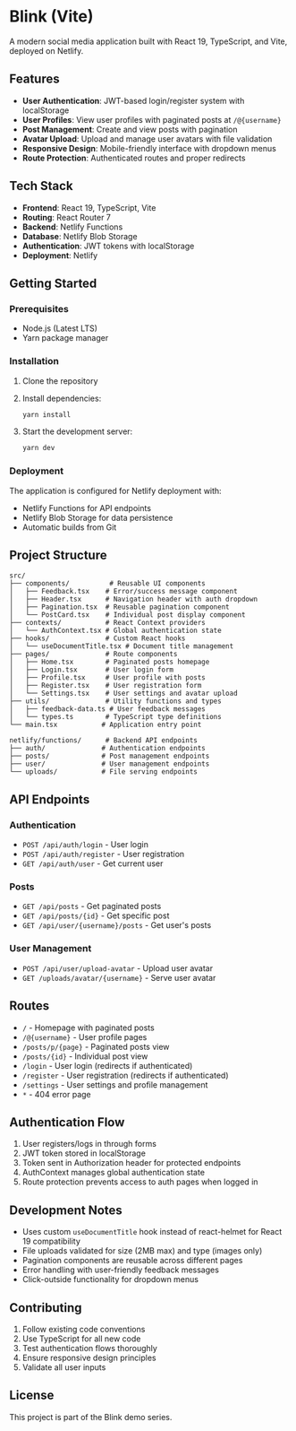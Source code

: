# Blink (Vite)

A modern social media application built with React 19, TypeScript, and Vite, deployed on Netlify.

## Features

- **User Authentication**: JWT-based login/register system with localStorage
- **User Profiles**: View user profiles with paginated posts at `/@{username}`
- **Post Management**: Create and view posts with pagination
- **Avatar Upload**: Upload and manage user avatars with file validation
- **Responsive Design**: Mobile-friendly interface with dropdown menus
- **Route Protection**: Authenticated routes and proper redirects

## Tech Stack

- **Frontend**: React 19, TypeScript, Vite
- **Routing**: React Router 7
- **Backend**: Netlify Functions
- **Database**: Netlify Blob Storage
- **Authentication**: JWT tokens with localStorage
- **Deployment**: Netlify

## Getting Started

### Prerequisites

- Node.js (Latest LTS)
- Yarn package manager

### Installation

1. Clone the repository
2. Install dependencies:
   ```bash
   yarn install
   ```

3. Start the development server:
   ```bash
   yarn dev
   ```

### Deployment

The application is configured for Netlify deployment with:
- Netlify Functions for API endpoints
- Netlify Blob Storage for data persistence
- Automatic builds from Git

## Project Structure

```
src/
├── components/          # Reusable UI components
│   ├── Feedback.tsx    # Error/success message component
│   ├── Header.tsx      # Navigation header with auth dropdown
│   ├── Pagination.tsx  # Reusable pagination component
│   └── PostCard.tsx    # Individual post display component
├── contexts/           # React Context providers
│   └── AuthContext.tsx # Global authentication state
├── hooks/              # Custom React hooks
│   └── useDocumentTitle.tsx # Document title management
├── pages/              # Route components
│   ├── Home.tsx        # Paginated posts homepage
│   ├── Login.tsx       # User login form
│   ├── Profile.tsx     # User profile with posts
│   ├── Register.tsx    # User registration form
│   └── Settings.tsx    # User settings and avatar upload
├── utils/              # Utility functions and types
│   ├── feedback-data.ts # User feedback messages
│   └── types.ts        # TypeScript type definitions
└── main.tsx           # Application entry point

netlify/functions/      # Backend API endpoints
├── auth/              # Authentication endpoints
├── posts/             # Post management endpoints
├── user/              # User management endpoints
└── uploads/           # File serving endpoints
```

## API Endpoints

### Authentication
- `POST /api/auth/login` - User login
- `POST /api/auth/register` - User registration
- `GET /api/auth/user` - Get current user

### Posts
- `GET /api/posts` - Get paginated posts
- `GET /api/posts/{id}` - Get specific post
- `GET /api/user/{username}/posts` - Get user's posts

### User Management
- `POST /api/user/upload-avatar` - Upload user avatar
- `GET /uploads/avatar/{username}` - Serve user avatar

## Routes

- `/` - Homepage with paginated posts
- `/@{username}` - User profile pages
- `/posts/p/{page}` - Paginated posts view
- `/posts/{id}` - Individual post view
- `/login` - User login (redirects if authenticated)
- `/register` - User registration (redirects if authenticated)
- `/settings` - User settings and profile management
- `*` - 404 error page

## Authentication Flow

1. User registers/logs in through forms
2. JWT token stored in localStorage
3. Token sent in Authorization header for protected endpoints
4. AuthContext manages global authentication state
5. Route protection prevents access to auth pages when logged in

## Development Notes

- Uses custom `useDocumentTitle` hook instead of react-helmet for React 19 compatibility
- File uploads validated for size (2MB max) and type (images only)
- Pagination components are reusable across different pages
- Error handling with user-friendly feedback messages
- Click-outside functionality for dropdown menus

## Contributing

1. Follow existing code conventions
2. Use TypeScript for all new code
3. Test authentication flows thoroughly
4. Ensure responsive design principles
5. Validate all user inputs

## License

This project is part of the Blink demo series.